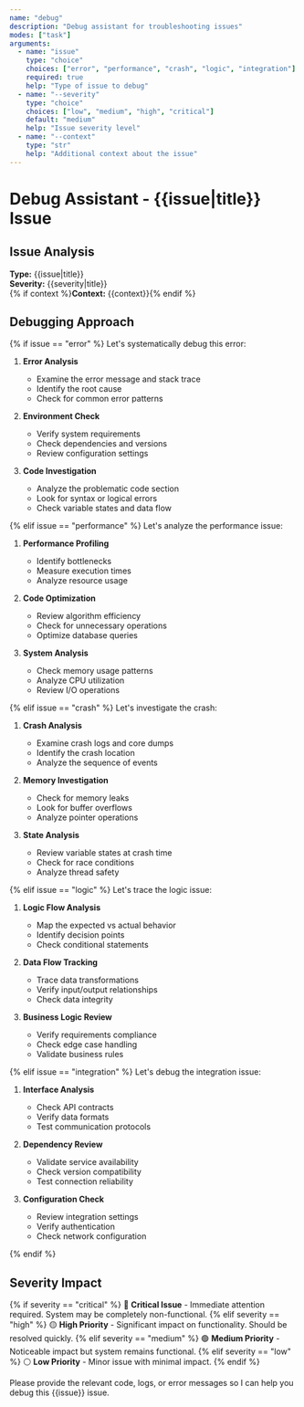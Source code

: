 ```yaml
---
name: "debug"
description: "Debug assistant for troubleshooting issues"
modes: ["task"]
arguments:
  - name: "issue"
    type: "choice"
    choices: ["error", "performance", "crash", "logic", "integration"]
    required: true
    help: "Type of issue to debug"
  - name: "--severity"
    type: "choice"
    choices: ["low", "medium", "high", "critical"]
    default: "medium"
    help: "Issue severity level"
  - name: "--context"
    type: "str"
    help: "Additional context about the issue"
---
```


# Debug Assistant - {{issue|title}} Issue

## Issue Analysis

**Type:** {{issue|title}}  
**Severity:** {{severity|title}}  
{% if context %}**Context:** {{context}}{% endif %}

## Debugging Approach

{% if issue == "error" %}
Let's systematically debug this error:

1. **Error Analysis**
   - Examine the error message and stack trace
   - Identify the root cause
   - Check for common error patterns

2. **Environment Check**
   - Verify system requirements
   - Check dependencies and versions
   - Review configuration settings

3. **Code Investigation**
   - Analyze the problematic code section
   - Look for syntax or logical errors
   - Check variable states and data flow

{% elif issue == "performance" %}
Let's analyze the performance issue:

1. **Performance Profiling**
   - Identify bottlenecks
   - Measure execution times
   - Analyze resource usage

2. **Code Optimization**
   - Review algorithm efficiency
   - Check for unnecessary operations
   - Optimize database queries

3. **System Analysis**
   - Check memory usage patterns
   - Analyze CPU utilization
   - Review I/O operations

{% elif issue == "crash" %}
Let's investigate the crash:

1. **Crash Analysis**
   - Examine crash logs and core dumps
   - Identify the crash location
   - Analyze the sequence of events

2. **Memory Investigation**
   - Check for memory leaks
   - Look for buffer overflows
   - Analyze pointer operations

3. **State Analysis**
   - Review variable states at crash time
   - Check for race conditions
   - Analyze thread safety

{% elif issue == "logic" %}
Let's trace the logic issue:

1. **Logic Flow Analysis**
   - Map the expected vs actual behavior
   - Identify decision points
   - Check conditional statements

2. **Data Flow Tracking**
   - Trace data transformations
   - Verify input/output relationships
   - Check data integrity

3. **Business Logic Review**
   - Verify requirements compliance
   - Check edge case handling
   - Validate business rules

{% elif issue == "integration" %}
Let's debug the integration issue:

1. **Interface Analysis**
   - Check API contracts
   - Verify data formats
   - Test communication protocols

2. **Dependency Review**
   - Validate service availability
   - Check version compatibility
   - Test connection reliability

3. **Configuration Check**
   - Review integration settings
   - Verify authentication
   - Check network configuration

{% endif %}

## Severity Impact

{% if severity == "critical" %}
🔴 **Critical Issue** - Immediate attention required. System may be completely non-functional.
{% elif severity == "high" %}
🟡 **High Priority** - Significant impact on functionality. Should be resolved quickly.
{% elif severity == "medium" %}
🟢 **Medium Priority** - Noticeable impact but system remains functional.
{% elif severity == "low" %}
⚪ **Low Priority** - Minor issue with minimal impact.
{% endif %}

Please provide the relevant code, logs, or error messages so I can help you debug this {{issue}} issue.